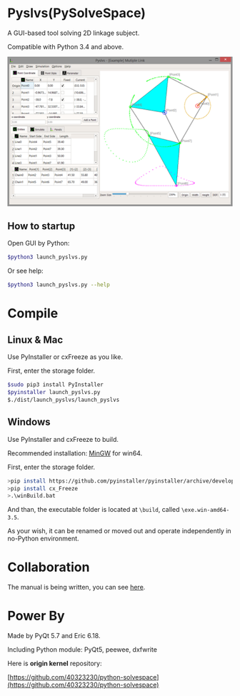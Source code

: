 Pyslvs(PySolveSpace)
===

A GUI-based tool solving 2D linkage subject.

Compatible with Python 3.4 and above.

![](icons/cover.png)

How to startup
---

Open GUI by Python:

```bash
$python3 launch_pyslvs.py
```

Or see help:

```bash
$python3 launch_pyslvs.py --help
```

Compile
===

Linux & Mac
---

Use PyInstaller or cxFreeze as you like.

First, enter the storage folder.

```bash
$sudo pip3 install PyInstaller
$pyinstaller launch_pyslvs.py
$./dist/launch_pyslvs/launch_pyslvs
```

Windows
---

Use PyInstaller and cxFreeze to build.

Recommended installation: [MinGW](https://sourceforge.net/projects/mingw-w64/files/latest/download?source=files) for win64.

First, enter the storage folder.

```bash
>pip install https://github.com/pyinstaller/pyinstaller/archive/develop.zip
>pip install cx_Freeze
>.\winBuild.bat
```

And than, the executable folder is located at `\build`, called `\exe.win-amd64-3.5`.

As your wish, it can be renamed or moved out and operate independently in no-Python environment.

Collaboration
===

The manual is being written, you can see [here](https://github.com/40323230/Pyslvs-manual/).

Power By
===

Made by PyQt 5.7 and Eric 6.18.

Including Python module: PyQt5, peewee, dxfwrite

Here is **origin kernel** repository:

[https://github.com/40323230/python-solvespace](https://github.com/40323230/python-solvespace)
